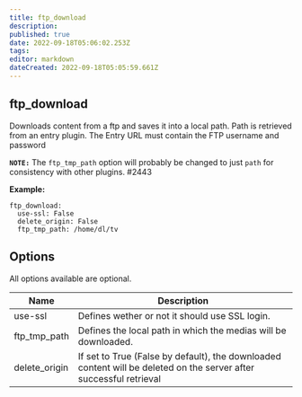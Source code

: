 ```yaml
---
title: ftp_download
description: 
published: true
date: 2022-09-18T05:06:02.253Z
tags: 
editor: markdown
dateCreated: 2022-09-18T05:05:59.661Z
---
```


## ftp_download
Downloads content from a ftp and saves it into a local path. Path is retrieved from an entry plugin. The Entry URL must contain the FTP username and password

**`NOTE:`** The `ftp_tmp_path` option will probably be changed to just `path` for consistency with other plugins. #2443

**Example:**
```
ftp_download:
  use-ssl: False
  delete_origin: False
  ftp_tmp_path: /home/dl/tv
```


## Options
All options available are optional.


| **Name** | **Description** |
| --- | --- |
| use-ssl | Defines wether or not it should use SSL login. |
| ftp_tmp_path | Defines the local path in which the medias will be downloaded. |
| delete_origin | If set to True (False by default), the downloaded content will be deleted on the server after successful retrieval |
